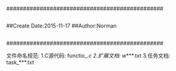 ###############################################
##
##Create Date:2015-11-17
##Author:Norman
##
##
###############################################

文件命名规范:
	1.C源代码:		functio_*.c
	2.扩展文档:		w****.txt
	3.任务文档:		task_***.txt
